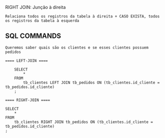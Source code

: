 RIGHT JOIN: Junção à direita

    Relaciona todos os registros da tabela à direita + CASO EXISTA, todos os registros da tabela à esquerda


## SQL COMMANDS

    Queremos saber quais são os clientes e se esses clientes possuem pedidos

    ==== LEFT-JOIN ====

        SELECT
            *
        FROM 
            tb_clientes LEFT JOIN tb_pedidos ON (tb_clientes.id_cliente = tb_pedidos.id_cliente)
        ;

    ==== RIGHT-JOIN ====

    SELECT
        *
    FROM 
        tb_clientes RIGHT JOIN tb_pedidos ON (tb_clientes.id_cliente = tb_pedidos.id_cliente) 
    ;